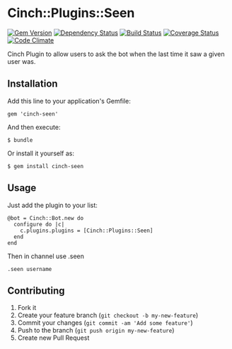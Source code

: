 # Cinch::Plugins::Seen

[![Gem Version](https://badge.fury.io/rb/cinch-seen.png)](http://badge.fury.io/rb/cinch-seen)
[![Dependency Status](https://gemnasium.com/bhaberer/cinch-seen.png)](https://gemnasium.com/bhaberer/cinch-seen)
[![Build Status](https://travis-ci.org/bhaberer/cinch-seen.png?branch=master)](https://travis-ci.org/bhaberer/cinch-seen)
[![Coverage Status](https://coveralls.io/repos/bhaberer/cinch-seen/badge.png?branch=master)](https://coveralls.io/r/bhaberer/cinch-seen?branch=master)
[![Code Climate](https://codeclimate.com/github/bhaberer/cinch-seen.png)](https://codeclimate.com/github/bhaberer/cinch-seen)

Cinch Plugin to allow users to ask the bot when the last time it saw a given user was.

## Installation

Add this line to your application's Gemfile:

    gem 'cinch-seen'

And then execute:

    $ bundle

Or install it yourself as:

    $ gem install cinch-seen

## Usage

Just add the plugin to your list:

    @bot = Cinch::Bot.new do
      configure do |c|
        c.plugins.plugins = [Cinch::Plugins::Seen]
      end
    end

Then in channel use .seen

    .seen username


## Contributing

1. Fork it
2. Create your feature branch (`git checkout -b my-new-feature`)
3. Commit your changes (`git commit -am 'Add some feature'`)
4. Push to the branch (`git push origin my-new-feature`)
5. Create new Pull Request
